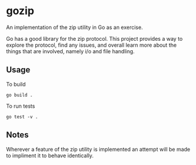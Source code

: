 # gozip
An implementation of the zip utility in Go as an exercise.

Go has a good library for the zip protocol. This project provides a way to
explore the protocol, find any issues, and overall learn more about the things
that are involved, namely i/o and file handling.

## Usage

To build

`go build .`

To run tests

`go test -v .`

## Notes

Wherever a feature of the zip utility is implemented an attempt will be made to
impliment it to behave identically.